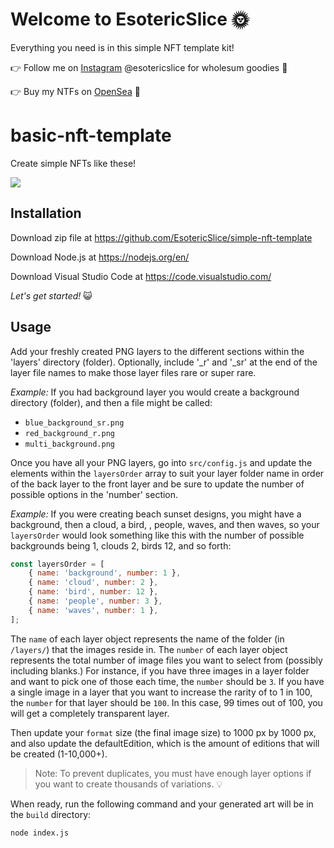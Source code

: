 # Welcome to EsotericSlice 🌞

Everything you need is in this simple NFT template kit!

👉 Follow me on [Instagram](https://www.instagram.com/esotericslice/) @esotericslice for wholesum goodies 🥦

👉 Buy my NTFs on [OpenSea](https://opensea.io/EsotericSlice) 🌊

# basic-nft-template

Create simple NFTs like these!

![](https://github.com/EsotericSlice/simple-nft-templatess/blob/main/src/nft_workshop_final_preview.jpg)

## Installation

Download zip file at https://github.com/EsotericSlice/simple-nft-template

Download Node.js at https://nodejs.org/en/

Download Visual Studio Code at https://code.visualstudio.com/

*Let's get started!* 😺

## Usage

Add your freshly created PNG layers to the different sections within the 'layers' directory (folder). Optionally, include '_r' and '_sr' at the end of the layer file names to make those layer files rare or super rare. 

*Example:* If you had background layer you would create a background directory (folder), and then a file might be called:

- `blue_background_sr.png`
- `red_background_r.png`
- `multi_background.png`

Once you have all your PNG layers, go into `src/config.js` and update the elements within the `layersOrder` array to suit your layer folder name in order of the back layer to the front layer and be sure to update the number of possible options in the 'number' section.

*Example:* If you were creating beach sunset designs, you might have a background, then a cloud, a bird, , people, waves, and then waves, so your `layersOrder` would look something like this with the number of possible backgrounds being 1, clouds 2, birds 12, and so forth:

```js
const layersOrder = [
    { name: 'background', number: 1 },
    { name: 'cloud', number: 2 },
    { name: 'bird', number: 12 },
    { name: 'people', number: 3 },
    { name: 'waves', number: 1 },
];
```

The `name` of each layer object represents the name of the folder (in `/layers/`) that the images reside in. The `number` of each layer object represents the total number of image files you want to select from (possibly including blanks.) For instance, if you have three images in a layer folder and want to pick one of those each time, the `number` should be `3`. If you have a single image in a layer that you want to increase the rarity of to 1 in 100, the `number` for that layer should be `100`. In this case, 99 times out of 100, you will get a completely transparent layer.

Then update your `format` size (the final image size) to 1000 px by 1000 px, and also update the defaultEdition, which is the amount of editions that will be created (1-10,000+).

> Note: To prevent duplicates, you must have enough layer options if you want to create thousands of variations. 💡

When ready, run the following command and your generated art will be in the `build` directory:

```sh
node index.js
```
